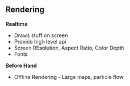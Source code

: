 Rendering
---------

**Realtime**

* Draws stuff on screen
* Provide high level api
* Screen REsolution, Aspect Ratio, Color Depth
* Fonts

**Before Hand**

* Offline Rendering - Large maps, particle flow